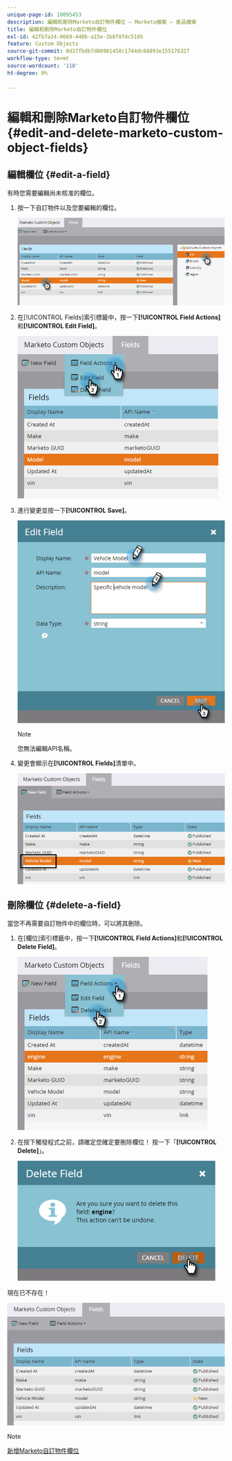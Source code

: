 ```yaml
---
unique-page-id: 10095453
description: 編輯和刪除Marketo自訂物件欄位 — Marketo檔案 — 產品檔案
title: 編輯和刪除Marketo自訂物件欄位
exl-id: 42fb7a24-0669-440b-a15e-3b8f0f4c5105
feature: Custom Objects
source-git-commit: 0d37fbdb7d08901458c1744dc68893e155176327
workflow-type: tm+mt
source-wordcount: '118'
ht-degree: 0%

---
```


# 編輯和刪除Marketo自訂物件欄位 {#edit-and-delete-marketo-custom-object-fields}

## 編輯欄位 {#edit-a-field}

有時您需要編輯尚未核准的欄位。

1. 按一下自訂物件以及您要編輯的欄位。

   ![](assets/edit-and-delete-marketo-custom-object-fields-1.png)

1. 在[!UICONTROL Fields]索引標籤中，按一下&#x200B;**[!UICONTROL Field Actions]**&#x200B;和&#x200B;**[!UICONTROL Edit Field]**。

   ![](assets/edit-and-delete-marketo-custom-object-fields-2.png)

1. 進行變更並按一下&#x200B;**[!UICONTROL Save]**。

   ![](assets/edit-and-delete-marketo-custom-object-fields-3.png)

   >[!NOTE]
   >
   >您無法編輯API名稱。

1. 變更會顯示在&#x200B;**[!UICONTROL Fields]**&#x200B;清單中。

   ![](assets/edit-and-delete-marketo-custom-object-fields-4.png)

## 刪除欄位 {#delete-a-field}

當您不再需要自訂物件中的欄位時，可以將其刪除。

1. 在[欄位]索引標籤中，按一下&#x200B;**[!UICONTROL Field Actions]**&#x200B;和&#x200B;**[!UICONTROL Delete Field]**。

   ![](assets/edit-and-delete-marketo-custom-object-fields-5.png)

1. 在按下觸發程式之前，請確定您確定要刪除欄位！ 按一下「**[!UICONTROL Delete]**」。

   ![](assets/edit-and-delete-marketo-custom-object-fields-6.png)

現在已不存在！

![](assets/edit-and-delete-marketo-custom-object-fields-7.png)

>[!NOTE]
>
>[新增Marketo自訂物件欄位](/help/marketo/product-docs/administration/marketo-custom-objects/add-marketo-custom-object-fields.md)

